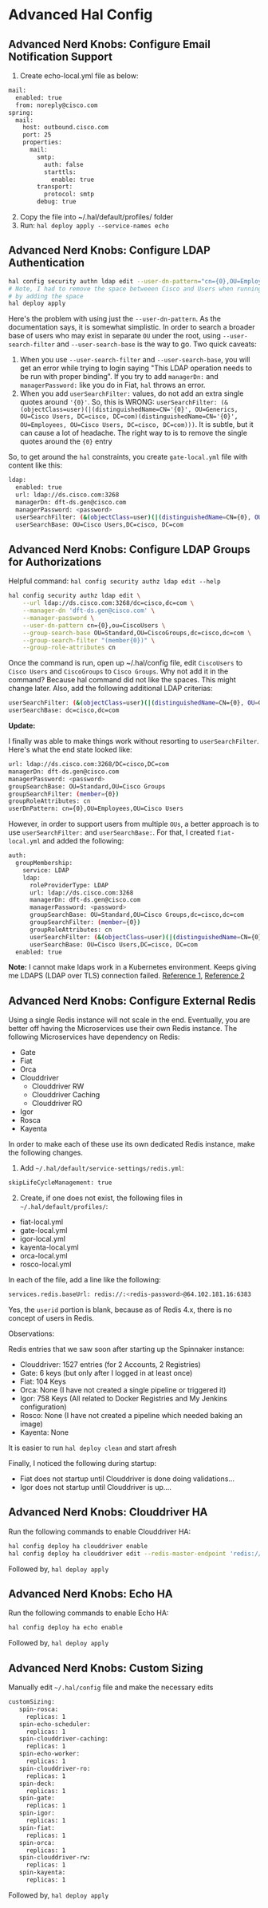 # Advanced Hal Config

## Advanced Nerd Knobs: Configure Email Notification Support

1. Create echo-local.yml file as below:

```bash
mail:
  enabled: true
  from: noreply@cisco.com
spring:
  mail:
    host: outbound.cisco.com
    port: 25
    properties:
      mail:
        smtp:
          auth: false
          starttls:
            enable: true
        transport:
          protocol: smtp
        debug: true
```

2. Copy the file into ~/.hal/default/profiles/ folder
3. Run: `hal deploy apply --service-names echo`


## Advanced Nerd Knobs: Configure LDAP Authentication

```bash
hal config security authn ldap edit --user-dn-pattern="cn={0},OU=Employees,OU=Cisco Users" --url=ldap://ds.cisco.com:3268/DC=cisco,DC=com
# Note, I had to remove the space betweeen Cisco and Users when running this command and later edit the ~/.hal/config file 
# by adding the space
hal deploy apply
```

Here's the problem with using just the `--user-dn-pattern`. As the documentation says, it is somewhat simplistic. In order to search a broader base of users who may exist in separate `OU` under the root, using `--user-search-filter` and `--user-search-base` is the way to go. Two quick caveats:

1. When you use `--user-search-filter` and `--user-search-base`, you will get an error while trying to login saying "This LDAP operation needs to be run with proper binding". If you try to add `managerDn:` and `managerPassword:` like you do in Fiat, `hal` throws an error.
2. When you add `userSearchFilter:` values, do not add an extra single quotes around `'{0}'`. So, this is WRONG: `userSearchFilter: (&(objectClass=user)(|(distinguishedName=CN='{0}', OU=Generics, OU=Cisco Users, DC=cisco, DC=com)(distinguishedName=CN='{0}', OU=Employees, OU=Cisco Users, DC=cisco, DC=com)))`. It is subtle, but it can cause a lot of headache. The right way to is to remove the single quotes around the `{0}` entry

So, to get around the `hal` constraints, you create `gate-local.yml` file with content like this:

```bash
ldap:
  enabled: true
  url: ldap://ds.cisco.com:3268
  managerDn: dft-ds.gen@cisco.com
  managerPassword: <password>
  userSearchFilter: (&(objectClass=user)(|(distinguishedName=CN={0}, OU=Generics, OU=Cisco Users, DC=cisco, DC=com)(distinguishedName=CN={0}, OU=Employees, OU=Cisco Users, DC=cisco, DC=com)))
  userSearchBase: OU=Cisco Users,DC=cisco, DC=com
```

## Advanced Nerd Knobs: Configure LDAP Groups for Authorizations

Helpful command: `hal config security authz ldap edit --help`

```bash
hal config security authz ldap edit \
    --url ldap://ds.cisco.com:3268/dc=cisco,dc=com \
    --manager-dn 'dft-ds.gen@cisco.com' \
    --manager-password \
    --user-dn-pattern cn={0},ou=CiscoUsers \
    --group-search-base OU=Standard,OU=CiscoGroups,dc=cisco,dc=com \
    --group-search-filter "(member{0})" \
    --group-role-attributes cn
```

Once the command is run, open up ~/.hal/config file, edit `CiscoUsers` to `Cisco Users` and `CiscoGroups` to `Cisco Groups`. Why not add it in the command? Because hal command did not like the spaces. This might change later. Also, add the following additional LDAP criterias:

```bash
userSearchFilter: (&(objectClass=user)(|(distinguishedName=CN={0}, OU=Generics, OU=Cisco Users, DC=cisco, DC=com)(distinguishedName=CN={0}, OU=Employees, OU=Cisco Users, DC=cisco, DC=com)))
userSearchBase: dc=cisco,dc=com
```

**Update:**

I finally was able to make things work without resorting to `userSearchFilter`. Here's what the end state looked like:

```bash
url: ldap://ds.cisco.com:3268/DC=cisco,DC=com
managerDn: dft-ds.gen@cisco.com
managerPassword: <password>
groupSearchBase: OU=Standard,OU=Cisco Groups
groupSearchFilter: (member={0})
groupRoleAttributes: cn
userDnPattern: cn={0},OU=Employees,OU=Cisco Users
```

However, in order to support users from multiple `OUs`, a better approach is to use `userSearchFilter:` and `userSearchBase:`. For that, I created `fiat-local.yml` and added the following:

```bash
auth:
  groupMembership:
    service: LDAP
    ldap:
      roleProviderType: LDAP
      url: ldap://ds.cisco.com:3268
      managerDn: dft-ds.gen@cisco.com
      managerPassword: <password>
      groupSearchBase: OU=Standard,OU=Cisco Groups,dc=cisco,dc=com
      groupSearchFilter: (member={0})
      groupRoleAttributes: cn
      userSearchFilter: (&(objectClass=user)(|(distinguishedName=CN={0}, OU=Generics, OU=Cisco Users, DC=cisco, DC=com)(distinguishedName=CN={0}, OU=Employees, OU=Cisco Users, DC=cisco, DC=com)))
      userSearchBase: OU=Cisco Users,DC=cisco, DC=com
  enabled: true
```

**Note:**
I cannot make ldaps work in a Kubernetes environment. Keeps giving me LDAPS (LDAP over TLS) connection failed. [Reference 1](https://community.spinnaker.io/t/ldap-authentication-ldaps-protocol/386), [Reference 2](https://langui.sh/2009/03/14/checking-a-remote-certificate-chain-with-openssl/)

## Advanced Nerd Knobs: Configure External Redis

Using a single Redis instance will not scale in the end. Eventually, you are better off having the Microservices use their own Redis instance. The following Microservices have dependency on Redis:

- Gate
- Fiat
- Orca
- Clouddriver
  + Clouddriver RW
  + Clouddriver Caching
  + Clouddriver RO
- Igor
- Rosca
- Kayenta

In order to make each of these use its own dedicated Redis instance, make the following changes.

1. Add `~/.hal/default/service-settings/redis.yml`:

```bash
skipLifeCycleManagement: true
```

2. Create, if one does not exist, the following files in `~/.hal/default/profiles/`:
- fiat-local.yml
- gate-local.yml
- igor-local.yml
- kayenta-local.yml
- orca-local.yml
- rosco-local.yml

In each of the file, add a line like the following:

```bash
services.redis.baseUrl: redis://:<redis-password>@64.102.181.16:6383
```

Yes, the `userid` portion is blank, because as of Redis 4.x, there is no concept of users in Redis.


Observations:

Redis entries that we saw soon after starting up the Spinnaker instance:

- Clouddriver: 1527 entries (for 2 Accounts, 2 Registries)
- Gate: 6 keys (but only after I logged in at least once)
- Fiat: 104 Keys
- Orca: None (I have not created a single pipeline or triggered it)
- Igor: 758 Keys (All related to Docker Registries and My Jenkins configuration)
- Rosco: None (I have not created a pipeline which needed baking an image)
- Kayenta: None

It is easier to run `hal deploy clean` and start afresh

Finally, I noticed the following during startup:

- Fiat does not startup until Clouddriver is done doing validations...
- Igor does not startup until Clouddriver is up....

## Advanced Nerd Knobs: Clouddriver HA

Run the following commands to enable Clouddriver HA:

```bash
hal config deploy ha clouddriver enable
hal config deploy ha clouddriver edit --redis-master-endpoint 'redis://:<redis-password>@64.102.181.16:6382' --redis-slave-endpoint 'redis://:<redis-password>@64.102.180.241:16382'
```

Followed by, `hal deploy apply`

## Advanced Nerd Knobs: Echo HA

Run the following commands to enable Echo HA:

```bash
hal config deploy ha echo enable
```

Followed by, `hal deploy apply`

## Advanced Nerd Knobs: Custom Sizing

Manually edit `~/.hal/config` file and make the necessary edits

```bash
customSizing:
   spin-rosca:
     replicas: 1
   spin-echo-scheduler:
     replicas: 1
   spin-clouddriver-caching:
     replicas: 1
   spin-echo-worker:
     replicas: 1
   spin-clouddriver-ro:
     replicas: 1
   spin-deck:
     replicas: 1
   spin-gate:
     replicas: 1
   spin-igor:
     replicas: 1
   spin-fiat:
     replicas: 1
   spin-orca:
     replicas: 1
   spin-clouddriver-rw:
     replicas: 1
   spin-kayenta:
     replicas: 1
```

Followed by, `hal deploy apply`

